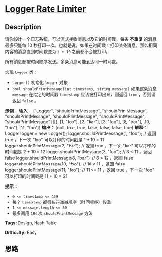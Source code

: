 # [Logger Rate Limiter][title]

## Description

请你设计一个日志系统，可以流式接收消息以及它的时间戳。每条 **不重复** 的消息最多只能每 10 秒打印一次。也就是说，如果在时间戳 `t`
打印某条消息，那么相同内容的消息直到时间戳变为 `t + 10` 之前都不会被打印。

所有消息都按时间顺序发送。多条消息可能到达同一时间戳。

实现 `Logger` 类：

  * `Logger()` 初始化 `logger` 对象
  * `bool shouldPrintMessage(int timestamp, string message)` 如果这条消息 `message` 在给定的时间戳 `timestamp` 应该被打印出来，则返回 `true` ，否则请返回 `false` 。

**示例：**
            **输入：**    ["Logger", "shouldPrintMessage", "shouldPrintMessage", "shouldPrintMessage", "shouldPrintMessage", "shouldPrintMessage", "shouldPrintMessage"]    [[], [1, "foo"], [2, "bar"], [3, "foo"], [8, "bar"], [10, "foo"], [11, "foo"]]    **输出：**    [null, true, true, false, false, false, true]        **解释：**    Logger logger = new Logger();    logger.shouldPrintMessage(1, "foo");  // 返回 true ，下一次 "foo" 可以打印的时间戳是 1 + 10 = 11    logger.shouldPrintMessage(2, "bar");  // 返回 true ，下一次 "bar" 可以打印的时间戳是 2 + 10 = 12    logger.shouldPrintMessage(3, "foo");  // 3 < 11 ，返回 false    logger.shouldPrintMessage(8, "bar");  // 8 < 12 ，返回 false    logger.shouldPrintMessage(10, "foo"); // 10 < 11 ，返回 false    logger.shouldPrintMessage(11, "foo"); // 11 >= 11 ，返回 true ，下一次 "foo" 可以打印的时间戳是 11 + 10 = 21    

**提示：**

  * `0 <= timestamp <= 109`
  * 每个 `timestamp` 都将按非递减顺序（时间顺序）传递
  * `1 <= message.length <= 30`
  * 最多调用 `104` 次 `shouldPrintMessage` 方法


**Tags:** Design, Hash Table

**Difficulty:** Easy

## 思路

[title]: https://leetcode-cn.com/problems/logger-rate-limiter
